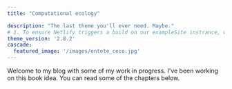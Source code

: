 ```yaml
---
title: "Computational ecology"

description: "The last theme you'll ever need. Maybe."
# 1. To ensure Netlify triggers a build on our exampleSite instrance, we need to change a file in the exampleSite directory.
theme_version: '2.8.2'
cascade:
  featured_image: '/images/entete_ceco.jpg'
---
```

Welcome to my blog with some of my work in progress. I've been working on this book idea. You can read some of the chapters below.
